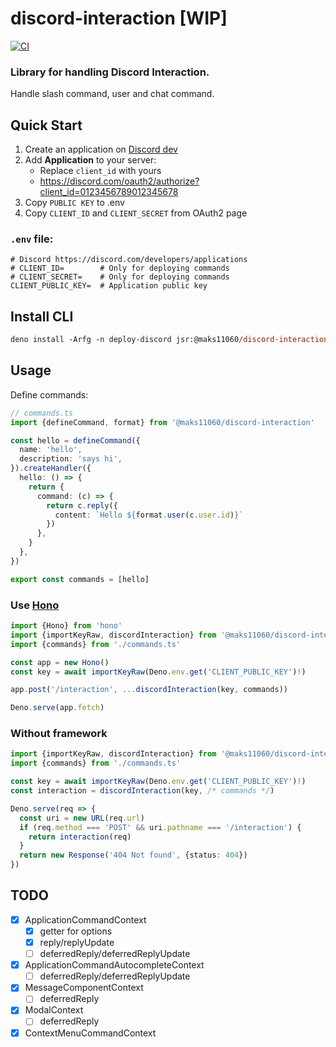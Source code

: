 # discord-interaction [WIP]

<!-- [![JSR][JSR badge]][JSR] -->
[![CI][CI badge]][CI]

<!-- https://jsr.io/docs/badges -->
<!-- [JSR]: https://jsr.io/@maks11060/tmp -->
<!-- [JSR badge]: https://jsr.io/badges/@maks11060/tmp -->
[CI]: https://github.com/maks11060/discord-interaction/actions/workflows/ci.yml
[CI badge]: https://github.com/maks11060/discord-interaction/actions/workflows/ci.yml/badge.svg

### Library for handling **Discord Interaction**.
Handle slash command, user and chat command.

## Quick Start

1. Create an application on [Discord dev](https://discord.com/developers/applications)
2. Add **Application** to your server:
   - Replace `client_id` with yours
   - https://discord.com/oauth2/authorize?client_id=0123456789012345678
3. Copy `PUBLIC KEY` to .env
4. Copy `CLIENT_ID` and `CLIENT_SECRET` from OAuth2 page

### `.env` file:
```env
# Discord https://discord.com/developers/applications
# CLIENT_ID=        # Only for deploying commands
# CLIENT_SECRET=    # Only for deploying commands
CLIENT_PUBLIC_KEY=  # Application public key
```

## Install CLI
```ps
deno install -Arfg -n deploy-discord jsr:@maks11060/discord-interaction/cli
```

## Usage

Define commands:
```ts
// commands.ts
import {defineCommand, format} from '@maks11060/discord-interaction'

const hello = defineCommand({
  name: 'hello',
  description: 'says hi',
}).createHandler({
  hello: () => {
    return {
      command: (c) => {
        return c.reply({
          content: `Hello ${format.user(c.user.id)}`
        })
      },
    }
  },
})

export const commands = [hello]
```

### Use [Hono](https://hono.dev)

```ts
import {Hono} from 'hono'
import {importKeyRaw, discordInteraction} from '@maks11060/discord-interaction/hono'
import {commands} from './commands.ts'

const app = new Hono()
const key = await importKeyRaw(Deno.env.get('CLIENT_PUBLIC_KEY')!)

app.post('/interaction', ...discordInteraction(key, commands))

Deno.serve(app.fetch)
```

### Without framework
```ts
import {importKeyRaw, discordInteraction} from '@maks11060/discord-interaction'
import {commands} from './commands.ts'

const key = await importKeyRaw(Deno.env.get('CLIENT_PUBLIC_KEY')!)
const interaction = discordInteraction(key, /* commands */)

Deno.serve(req => {
  const uri = new URL(req.url)
  if (req.method === 'POST' && uri.pathname === '/interaction') {
    return interaction(req)
  }
  return new Response('404 Not found', {status: 404})
})
```

## TODO
  - [x] ApplicationCommandContext
    - [x] getter for options
    - [x] reply/replyUpdate
    - [ ] deferredReply/deferredReplyUpdate
  - [x] ApplicationCommandAutocompleteContext
    - [ ] deferredReply/deferredReplyUpdate
  - [x] MessageComponentContext
    - [ ] deferredReply
  - [x] ModalContext
    - [ ] deferredReply
  - [x] ContextMenuCommandContext
